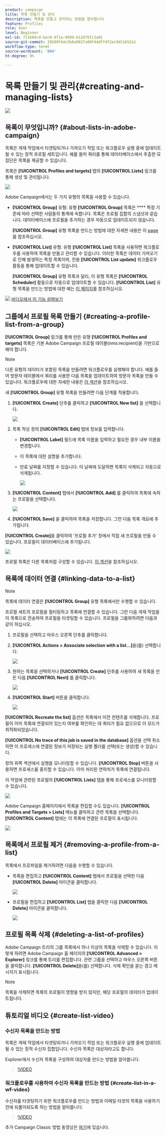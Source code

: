 ```yaml
---
product: campaign
title: 목록 만들기 및 관리
description: 목록을 만들고 관리하는 방법을 알아봅니다
feature: Profiles
role: User
level: Beginner
exl-id: 711b84cd-bac8-4f1a-9999-0124fbfc3a01
source-git-commit: 20509f44c5b8e0827a09f44dffdf2ec9d11652a1
workflow-type: tm+mt
source-wordcount: '804'
ht-degree: 9%

---
```


# 목록 만들기 및 관리{#creating-and-managing-lists}

![](../../assets/common.svg)

## 목록이 무엇입니까? {#about-lists-in-adobe-campaign}

목록은 게재 작업에서 타겟팅되거나 가져오기 작업 또는 워크플로우 실행 중에 업데이트될 수 있는 정적 프로필 세트입니다. 예를 들어 쿼리를 통해 데이터베이스에서 추출한 모집단은 목록을 제공할 수 있습니다.

목록은 **[!UICONTROL Profiles and targets]** 탭의 **[!UICONTROL Lists]** 링크를 통해 생성 및 관리됩니다.

![](assets/s_ncs_user_interface_group_link.png)

Adobe Campaign에서는 두 가지 유형의 목록을 사용할 수 있습니다.

* **[!UICONTROL Group]** 유형: 유형  **[!UICONTROL Group]** 목록은  **** 특정 기준에 따라 선택한 사람들의 통계에 속합니다. 목록은 프로필 집합의 스냅샷과 같습니다. 데이터베이스에 프로필을 추가하는 경우 자동으로 업데이트되지 않습니다.

   **[!UICONTROL Group]** 유형 목록을 만드는 방법에 대한 자세한 내용은 이 [page](#creating-a-profile-list-from-a-group)를 참조하십시오.

* **[!UICONTROL List]** 유형: 유형  **[!UICONTROL List]** 목록을 사용하면 워크플로우를 사용하여 목록을 만들고 관리할 수 있습니다. 이러한 목록은 데이터 가져오기로 인해 발생하는 특정 목록이며, 전용 **[!UICONTROL List update]** 워크플로우 활동을 통해 업데이트할 수 있습니다.

   **[!UICONTROL Group]** 유형 목록과 달리, 이 유형 목록은 **[!UICONTROL Scheduler]** 활동으로 자동으로 업데이트할 수 있습니다. **[!UICONTROL List]** 유형 목록을 만드는 방법에 대한 예는 [이 페이지](../../workflow/using/list-update.md)를 참조하십시오.

![](assets/do-not-localize/how-to-video.png) [비디오에서 이 기능 살펴보기](#create-list-video)

## 그룹에서 프로필 목록 만들기 {#creating-a-profile-list-from-a-group}

**[!UICONTROL Group]** 링크를 통해 만든 유형  **[!UICONTROL Profiles and targets]** 목록은 기본 Adobe Campaign 프로필 테이블(nms:recipient)을 기반으로 해야 합니다.

>[!NOTE]
>
>다른 유형의 데이터가 포함된 목록을 만들려면 워크플로우를 실행해야 합니다. 예를 들어 방문자 테이블에서 쿼리를 사용한 다음 목록을 업데이트하여 방문자 목록을 만들 수 있습니다. 워크플로우에 대한 자세한 내용은 [이 섹션](../../workflow/using/about-workflows.md)을 참조하십시오.

새 **[!UICONTROL Group]** 유형 목록을 만들려면 다음 단계를 적용합니다.

1. **[!UICONTROL Create]** 단추를 클릭하고 **[!UICONTROL New list]** 을 선택합니다.

   ![](assets/s_ncs_user_new_group.png)

1. 목록 작성 창의 **[!UICONTROL Edit]** 탭에 정보를 입력합니다.

   * **[!UICONTROL Label]** 필드에 목록 이름을 입력하고 필요한 경우 내부 이름을 변경합니다.
   * 이 목록에 대한 설명을 추가합니다.
   * 만료 날짜를 지정할 수 있습니다. 이 날짜에 도달하면 목록이 삭제되고 자동으로 삭제됩니다.

      ![](assets/list_expiration_date.png)

1. **[!UICONTROL Content]** 탭에서 **[!UICONTROL Add]** 를 클릭하여 목록에 속하는 프로필을 선택합니다.

   ![](assets/s_ncs_user_add_group.png)

1. **[!UICONTROL Save]** 을 클릭하여 목록을 저장합니다. 그런 다음 목록 개요에 추가됩니다.

**[!UICONTROL Create]**&#x200B;을 클릭하여 &#39;프로필 추가&#39; 창에서 직접 새 프로필을 만들 수 있습니다. 프로필이 데이터베이스에 추가됩니다.

![](assets/s_ncs_user_new_recipient_from_group.png)

프로필 목록은 다른 목록처럼 구성할 수 있습니다. [이 섹션](../../platform/using/adobe-campaign-workspace.md#configuring-lists)을 참조하십시오.

## 목록에 데이터 연결 {#linking-data-to-a-list}

>[!NOTE]
>
>목록에 데이터 연결은 **[!UICONTROL Group]** 유형 목록에서만 수행할 수 있습니다.

프로필 세트의 프로필을 필터링하고 목록에 연결할 수 있습니다. 그런 다음 게재 작업을 이 목록으로 전송하여 프로필을 타겟팅할 수 있습니다. 프로필을 그룹화하려면 다음과 같이 하십시오.

1. 프로필을 선택하고 마우스 오른쪽 단추를 클릭합니다.
1. **[!UICONTROL Actions > Associate selection with a list...]**&#x200B;을(를) 선택합니다.

   ![](assets/s_ncs_user_add_selection_to_group.png)

1. 원하는 목록을 선택하거나 **[!UICONTROL Create]** 단추를 사용하여 새 목록을 만든 다음 **[!UICONTROL Next]** 를 클릭합니다.

   ![](assets/s_ncs_user_add_selection_to_group_2.png)

1. **[!UICONTROL Start]** 버튼을 클릭합니다.

   ![](assets/s_ncs_user_add_selection_to_group_3.png)

**[!UICONTROL Recreate the list]** 옵션은 목록에서 이전 컨텐츠를 삭제합니다. 프로필이 이미 목록에 연결되어 있는지 여부를 확인하는 데 쿼리가 필요 없으므로 이 모드가 최적화되었습니다.

**[!UICONTROL No trace of this job is saved in the database]** 옵션을 선택 취소하면 이 프로세스에 연결된 정보가 저장되는 실행 폴더를 선택(또는 생성)할 수 있습니다.

창의 위쪽 섹션에서 실행을 모니터링할 수 있습니다. **[!UICONTROL Stop]** 버튼을 사용하면 프로세스를 중지할 수 있습니다. 이미 처리된 연락처가 목록에 연결됩니다.

이 작업에 관련된 프로필의 **[!UICONTROL Lists]** 탭을 통해 프로세스를 모니터링할 수 있습니다.

![](assets/s_ncs_user_add_selection_to_group_4.png)

Adobe Campaign 홈페이지에서 목록을 편집할 수도 있습니다. **[!UICONTROL Profiles and Targets > Lists]** 메뉴를 클릭하고 관련 목록을 선택합니다. **[!UICONTROL Content]** 탭에는 이 목록에 연결된 프로필이 표시됩니다.

![](assets/s_ncs_user_add_selection_to_group_5.png)

## 목록에서 프로필 제거 {#removing-a-profile-from-a-list}

목록에서 프로파일을 제거하려면 다음을 수행할 수 있습니다.

* 목록을 편집하고 **[!UICONTROL Content]** 탭에서 프로필을 선택한 다음 **[!UICONTROL Delete]** 아이콘을 클릭합니다.

   ![](assets/list_remove_a_recipient.png)

* 프로필을 편집하고 **[!UICONTROL List]** 탭을 클릭한 다음 **[!UICONTROL Delete]** 아이콘을 클릭합니다.

   ![](assets/recipient_remove_a_list.png)

## 프로필 목록 삭제 {#deleting-a-list-of-profiles}

Adobe Campaign 트리의 그룹 목록에서 하나 이상의 목록을 삭제할 수 있습니다. 이렇게 하려면 Adobe Campaign 홈 페이지의 **[!UICONTROL Advanced > Explorer]** 링크를 통해 트리를 편집합니다. 관련 그룹을 선택하고 마우스 오른쪽 버튼을 클릭합니다. **[!UICONTROL Delete]**&#x200B;을(를) 선택합니다. 삭제 확인을 묻는 경고 메시지가 표시됩니다.

>[!NOTE]
>
>목록을 삭제하면 목록의 프로필이 영향을 받지 않지만, 해당 프로필의 데이터가 업데이트됩니다.

## 튜토리얼 비디오 {#create-list-video}

### 수신자 목록을 만드는 방법

목록은 게재 작업에서 타겟팅되거나 가져오기 작업 또는 워크플로우 실행 중에 업데이트될 수 있는 정적 수신자 집합입니다. 수신자 목록은 대상자라고도 합니다.

Explorer에서 수신자 목록을 구성하여 대상자를 만드는 방법을 알아봅니다.

>[!VIDEO](https://video.tv.adobe.com/v/25602/quality=12)

### 워크플로우를 사용하여 수신자 목록을 만드는 방법 {#create-list-in-a-wf-video}

수신자를 타겟팅하기 위한 워크플로우를 만드는 방법과 이메일 타겟의 목록을 사용하기 전에 되풀이되도록 하는 방법을 알아봅니다.

>[!VIDEO](https://video.tv.adobe.com/v/25603?quality=12)

추가 Campaign Classic 방법 동영상은 [여기](https://experienceleague.adobe.com/docs/campaign-classic-learn/tutorials/overview.html?lang=ko)에 있습니다.
